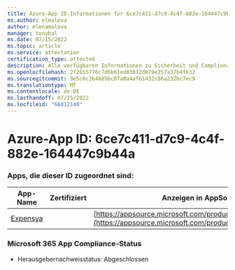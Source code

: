 ```yaml
---
title: Azure-App ID-Informationen für 6ce7c411-d7c9-4c4f-882e-164447c9b44a
ms.author: elmalova
author: elenamalova
manager: tonybal
ms.date: 07/15/2022
ms.topic: article
ms.service: attestation
certification_type: attested
description: Alle verfügbaren Informationen zu Sicherheit und Compliance für 6ce7c411-d7c9-4c4f-882e-164447c9b44a.
ms.openlocfilehash: 2f2655776c7d6b61ed83612d079e257a37b4f632
ms.sourcegitcommit: 9e5c6c3b4885bc6fa0a4af61432c86a232bc7ec9
ms.translationtype: MT
ms.contentlocale: de-DE
ms.lasthandoff: 07/15/2022
ms.locfileid: "66812140"
---
```

# <a name="azure-app-id-6ce7c411-d7c9-4c4f-882e-164447c9b44a"></a>Azure-App ID: 6ce7c411-d7c9-4c4f-882e-164447c9b44a


### <a name="apps-associated-with-this-id"></a>Apps, die dieser ID zugeordnet sind:
| **App-Name** | **Zertifiziert** | **Anzeigen in AppSource** |
|--------------|---------------|-----------------------|
| [Expensya](../forward/WA200003924.md) |  | [https://appsource.microsoft.com/product/office/WA200003924](https://appsource.microsoft.com/product/office/WA200003924) |

### <a name="microsoft-365-app-compliance-status"></a>Microsoft 365 App Compliance-Status
- Herausgebernachweisstatus: Abgeschlossen
